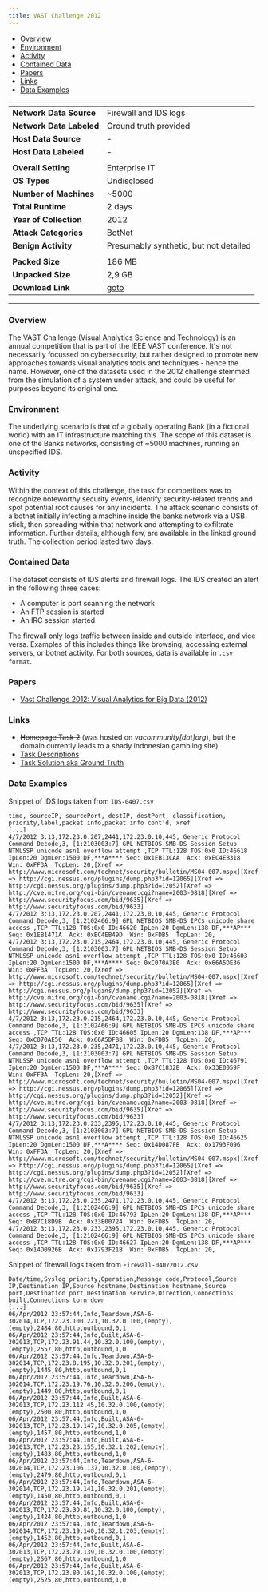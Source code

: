 ```yaml
---
title: VAST Challenge 2012
---
```


- [Overview](#overview)
- [Environment](#environment)
- [Activity](#activity)
- [Contained Data](#contained-data)
- [Papers](#papers)
- [Links](#links)
- [Data Examples](#data-examples)

| <!-- -->                 | <!-- -->                                                                                                                                                                                           |
| ------------------------ | -------------------------------------------------------------------------------------------------------------------------------------------------------------------------------------------------- |
| **Network Data Source**  | Firewall and IDS logs                                                                                                                                                                              |
| **Network Data Labeled** | Ground truth provided                                                                                                                                                                              |
| **Host Data Source**     | -                                                                                                                                                                                                  |
| **Host Data Labeled**    | -                                                                                                                                                                                                  |
|                          |                                                                                                                                                                                                    |
| **Overall Setting**      | Enterprise IT                                                                                                                                                                                      |
| **OS Types**             | Undisclosed                                                                                                                                                                                        |
| **Number of Machines**   | ~5000                                                                                                                                                                                              |
| **Total Runtime**        | 2 days                                                                                                                                                                                             |
| **Year of Collection**   | 2012                                                                                                                                                                                               |
| **Attack Categories**    | BotNet                                                                                                                                                                                             |
| **Benign Activity**      | Presumably synthetic, but not detailed                                                                                                                                                             |
|                          |                                                                                                                                                                                                    |
| **Packed Size**          | 186 MB                                                                                                                                                                                             |
| **Unpacked Size**        | 2,9 GB                                                                                                                                                                                             |
| **Download Link**        | [goto](https://visualdata.wustl.edu/varepository/VAST%20Challenge%202012/challenges/MC2%20-%20Bank%20of%20Money%20regional%20Network%20Op/dataset/Bank%20of%20Money%20regional%20Network%20Op.zip) |

***

### Overview

The VAST Challenge (Visual Analytics Science and Technology) is an annual competition that is part of the IEEE VAST
conference.
It's not necessarily focussed on cybersecurity, but rather designed to promote new approaches towards visual analytics
tools and techniques - hence the name.
However, one of the datasets used in the 2012 challenge stemmed from the simulation of a system under attack, and could
be useful for purposes beyond its original one.

### Environment

The underlying scenario is that of a globally operating Bank (in a fictional world) with an IT infrastructure matching
this.
The scope of this dataset is one of the Banks networks, consisting of ~5000 machines, running an unspecified IDS.

### Activity

Within the context of this challenge, the task for competitors was to recognize noteworthy security events, identify
security-related trends and spot potential root causes for any incidents.
The attack scenario consists of a botnet initially infecting a machine inside the banks network via a USB stick, then
spreading within that network and attempting to exfiltrate information.
Further details, although few, are available in the linked ground truth.
The collection period lasted two days.

### Contained Data

The dataset consists of IDS alerts and firewall logs.
The IDS created an alert in the following three cases:

- A computer is port scanning the network
- An FTP session is started
- An IRC session started

The firewall only logs traffic between inside and outside interface, and vice versa.
Examples of this includes things like browsing, accessing external servers, or botnet activity.
For both sources, data is available in `.csv format`.

### Papers

- [Vast Challenge 2012: Visual Analytics for Big Data (2012)](https://doi.org/10.1109/vast.2012.6400529)

### Links

- ~~Homepage Task 2~~ (was hosted on *vacommunity[dot]org*), but the domain currently leads to a shady indonesian gambling site)
- [Task Descriptions](http://www.cs.umd.edu/hcil/VASTchallenge2012/TaskDescriptions.htm)
- [Task Solution aka Ground Truth](https://view.officeapps.live.com/op/view.aspx?src=https%3A%2F%2Fvisualdata.wustl.edu%2Fvarepository%2FVAST%2520Challenge%25202012%2Fchallenges%2FMC2%2520-%2520Bank%2520of%2520Money%2520regional%2520Network%2520Op%2Fsolution%2FMini%25202%2520Bank%2520of%2520Money%2520regional%2520Network%2520Op.docx&wdOrigin=BROWSELINK)

### Data Examples

Snippet of IDS logs taken from `IDS-0407.csv`

```
time, sourceIP, sourcePort, destIP, destPort, classification, priority,label,packet info,packet info cont'd, xref
[...]
4/7/2012 3:13,172.23.0.207,2441,172.23.0.10,445, Generic Protocol Command Decode,3, [1:2103003:7] GPL NETBIOS SMB-DS Session Setup NTMLSSP unicode asn1 overflow attempt ,TCP TTL:128 TOS:0x0 ID:46618 IpLen:20 DgmLen:1500 DF,***A**** Seq: 0x1EB13CAA  Ack: 0xEC4EB318  Win: 0xFF3A  TcpLen: 20,[Xref => http://www.microsoft.com/technet/security/bulletin/MS04-007.mspx][Xref => http://cgi.nessus.org/plugins/dump.php3?id=12065][Xref => http://cgi.nessus.org/plugins/dump.php3?id=12052][Xref => http://cve.mitre.org/cgi-bin/cvename.cgi?name=2003-0818][Xref => http://www.securityfocus.com/bid/9635][Xref => http://www.securityfocus.com/bid/9633]
4/7/2012 3:13,172.23.0.207,2441,172.23.0.10,445, Generic Protocol Command Decode,3, [1:2102466:9] GPL NETBIOS SMB-DS IPC$ unicode share access ,TCP TTL:128 TOS:0x0 ID:46620 IpLen:20 DgmLen:138 DF,***AP*** Seq: 0x1EB1471A  Ack: 0xEC4EB49D  Win: 0xFDB5  TcpLen: 20,
4/7/2012 3:13,172.23.0.215,2464,172.23.0.10,445, Generic Protocol Command Decode,3, [1:2103003:7] GPL NETBIOS SMB-DS Session Setup NTMLSSP unicode asn1 overflow attempt ,TCP TTL:128 TOS:0x0 ID:46603 IpLen:20 DgmLen:1500 DF,***A**** Seq: 0xC070A3E0  Ack: 0x66A5DE36  Win: 0xFF3A  TcpLen: 20,[Xref => http://www.microsoft.com/technet/security/bulletin/MS04-007.mspx][Xref => http://cgi.nessus.org/plugins/dump.php3?id=12065][Xref => http://cgi.nessus.org/plugins/dump.php3?id=12052][Xref => http://cve.mitre.org/cgi-bin/cvename.cgi?name=2003-0818][Xref => http://www.securityfocus.com/bid/9635][Xref => http://www.securityfocus.com/bid/9633]
4/7/2012 3:13,172.23.0.215,2464,172.23.0.10,445, Generic Protocol Command Decode,3, [1:2102466:9] GPL NETBIOS SMB-DS IPC$ unicode share access ,TCP TTL:128 TOS:0x0 ID:46605 IpLen:20 DgmLen:138 DF,***AP*** Seq: 0xC070AE50  Ack: 0x66A5DFBB  Win: 0xFDB5  TcpLen: 20,
4/7/2012 3:13,172.23.0.235,2471,172.23.0.10,445, Generic Protocol Command Decode,3, [1:2103003:7] GPL NETBIOS SMB-DS Session Setup NTMLSSP unicode asn1 overflow attempt ,TCP TTL:128 TOS:0x0 ID:46791 IpLen:20 DgmLen:1500 DF,***A**** Seq: 0xB7C1832B  Ack: 0x33E0059F  Win: 0xFF3A  TcpLen: 20,[Xref => http://www.microsoft.com/technet/security/bulletin/MS04-007.mspx][Xref => http://cgi.nessus.org/plugins/dump.php3?id=12065][Xref => http://cgi.nessus.org/plugins/dump.php3?id=12052][Xref => http://cve.mitre.org/cgi-bin/cvename.cgi?name=2003-0818][Xref => http://www.securityfocus.com/bid/9635][Xref => http://www.securityfocus.com/bid/9633]
4/7/2012 3:13,172.23.0.233,2395,172.23.0.10,445, Generic Protocol Command Decode,3, [1:2103003:7] GPL NETBIOS SMB-DS Session Setup NTMLSSP unicode asn1 overflow attempt ,TCP TTL:128 TOS:0x0 ID:46625 IpLen:20 DgmLen:1500 DF,***A**** Seq: 0x14D087FB  Ack: 0x1793F096  Win: 0xFF3A  TcpLen: 20,[Xref => http://www.microsoft.com/technet/security/bulletin/MS04-007.mspx][Xref => http://cgi.nessus.org/plugins/dump.php3?id=12065][Xref => http://cgi.nessus.org/plugins/dump.php3?id=12052][Xref => http://cve.mitre.org/cgi-bin/cvename.cgi?name=2003-0818][Xref => http://www.securityfocus.com/bid/9635][Xref => http://www.securityfocus.com/bid/9633]
4/7/2012 3:13,172.23.0.235,2471,172.23.0.10,445, Generic Protocol Command Decode,3, [1:2102466:9] GPL NETBIOS SMB-DS IPC$ unicode share access ,TCP TTL:128 TOS:0x0 ID:46793 IpLen:20 DgmLen:138 DF,***AP*** Seq: 0xB7C18D9B  Ack: 0x33E00724  Win: 0xFDB5  TcpLen: 20,
4/7/2012 3:13,172.23.0.233,2395,172.23.0.10,445, Generic Protocol Command Decode,3, [1:2102466:9] GPL NETBIOS SMB-DS IPC$ unicode share access ,TCP TTL:128 TOS:0x0 ID:46627 IpLen:20 DgmLen:138 DF,***AP*** Seq: 0x14D0926B  Ack: 0x1793F21B  Win: 0xFDB5  TcpLen: 20,
```

Snippet of firewall logs taken from `Firewall-04072012.csv`

```
Date/time,Syslog priority,Operation,Message code,Protocol,Source IP,Destination IP,Source hostname,Destination hostname,Source port,Destination port,Destination service,Direction,Connections built,Connections torn down
[...]
06/Apr/2012 23:57:44,Info,Teardown,ASA-6-302014,TCP,172.23.100.221,10.32.0.100,(empty),(empty),2484,80,http,outbound,0,1
06/Apr/2012 23:57:44,Info,Built,ASA-6-302013,TCP,172.23.91.44,10.32.0.100,(empty),(empty),2557,80,http,outbound,1,0
06/Apr/2012 23:57:44,Info,Teardown,ASA-6-302014,TCP,172.23.8.195,10.32.0.201,(empty),(empty),1445,80,http,outbound,0,1
06/Apr/2012 23:57:44,Info,Teardown,ASA-6-302014,TCP,172.23.19.76,10.32.0.206,(empty),(empty),1449,80,http,outbound,0,1
06/Apr/2012 23:57:44,Info,Built,ASA-6-302013,TCP,172.23.112.45,10.32.0.100,(empty),(empty),2500,80,http,outbound,1,0
06/Apr/2012 23:57:44,Info,Built,ASA-6-302013,TCP,172.23.19.147,10.32.0.205,(empty),(empty),1457,80,http,outbound,1,0
06/Apr/2012 23:57:44,Info,Built,ASA-6-302013,TCP,172.23.23.155,10.32.1.202,(empty),(empty),1483,80,http,outbound,1,0
06/Apr/2012 23:57:44,Info,Teardown,ASA-6-302014,TCP,172.23.106.137,10.32.0.100,(empty),(empty),2479,80,http,outbound,0,1
06/Apr/2012 23:57:44,Info,Teardown,ASA-6-302014,TCP,172.23.19.141,10.32.0.201,(empty),(empty),1450,80,http,outbound,0,1
06/Apr/2012 23:57:44,Info,Built,ASA-6-302013,TCP,172.23.39.81,10.32.0.100,(empty),(empty),1424,80,http,outbound,1,0
06/Apr/2012 23:57:44,Info,Teardown,ASA-6-302014,TCP,172.23.19.140,10.32.1.203,(empty),(empty),1452,80,http,outbound,0,1
06/Apr/2012 23:57:44,Info,Built,ASA-6-302013,TCP,172.23.79.139,10.32.0.100,(empty),(empty),2567,80,http,outbound,1,0
06/Apr/2012 23:57:44,Info,Built,ASA-6-302013,TCP,172.23.80.161,10.32.0.100,(empty),(empty),2525,80,http,outbound,1,0
```